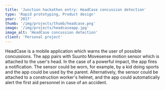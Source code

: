 ```yaml
---
title: 'Junction hackathon entry: HeadCase concussion detection'
type: 'Rapid prototyping, Product design'
year: '2017'
thumb: '/img/projects/thumb/headcase.png'
image: '/img/projects/headcaseapp.jpg'
image_alt: 'HeadCase concussion detection'
client: 'Personal project'
---
```


HeadCase is a mobile application which warns the user of possible 
concussions. The app pairs with Suunto Movesense motion sensor which is 
attached to the user's head. In the case of a powerful impact, the app fires 
a notification. The sensor could be worn, for example, by a kid doing sports 
and the app could be used by the parent. Alternatively, the sensor could be attached 
to a construction worker's helmet, and the app could automatically alert the 
first aid personnel in case of an accident.
